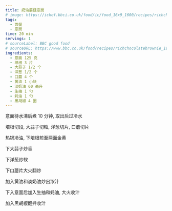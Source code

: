 ```yaml
---
title: 奶油蘑菇意面
# image: https://ichef.bbci.co.uk/food/ic/food_16x9_1600/recipes/richchocolatebrownie_1933_16x9.jpg
tags:
  - 西餐
  - 意面
time: 20 min
servings: 1
# sourceLabel: BBC good food
# sourceURL: https://www.bbc.co.uk/food/recipes/richchocolatebrownie_1933/
ingredients:
  - 意面 125 克
  - 培根 3 片
  - 大蒜子 1/2 个
  - 洋葱 1/2 个
  - 口蘑 4 个
  - 黄油 1 小块
  - 淡奶油 60 毫升
  - 生抽 1 勺
  - 蚝油 1 勺
  - 黑胡椒 4 圈
---
```


意面待水沸后煮 10 分钟, 取出后过冷水

培根切段, 大蒜子切粒, 洋葱切片, 口蘑切片

热锅冷油, 下培根煎至两面金黄

下大蒜子炒香

下洋葱炒软

下口蘑片大火翻炒

加入黄油和淡奶油炒出浓汁

下入意面后加入生抽和蚝油, 大火收汁

加入黑胡椒翻拌收汁